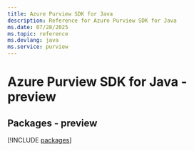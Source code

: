 ```yaml
---
title: Azure Purview SDK for Java
description: Reference for Azure Purview SDK for Java
ms.date: 07/28/2025
ms.topic: reference
ms.devlang: java
ms.service: purview
---
```

# Azure Purview SDK for Java - preview
## Packages - preview
[!INCLUDE [packages](purview-index.md)]